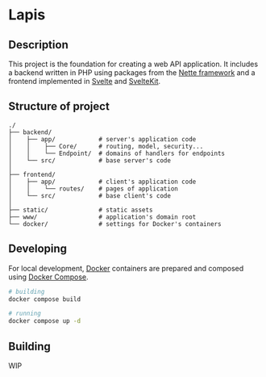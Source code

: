 # Lapis

## Description

This project is the foundation for creating a web API application. It includes a backend written in PHP using packages
from the [Nette framework](https://nette.org/) and a frontend implemented in [Svelte](https://svelte.dev/)
and [SvelteKit](https://kit.svelte.dev/).

## Structure of project

```
./
├── backend/
│    ├── app/            # server's application code
│    │    ├── Core/      # routing, model, security...
│    │    └── Endpoint/  # domains of handlers for endpoints
│    └── src/            # base server's code
│
├── frontend/
│    ├── app/            # client's application code
│    │    └── routes/    # pages of application
│    └── src/            # base client's code
│
├── static/              # static assets
├── www/                 # application's domain root
└── docker/              # settings for Docker's containers
```

## Developing

For local development, [Docker](https://www.docker.com/) containers are prepared and composed
using [Docker Compose](https://docs.docker.com/compose/).

```bash
# building
docker compose build

# running
docker compose up -d
```

## Building

WIP
